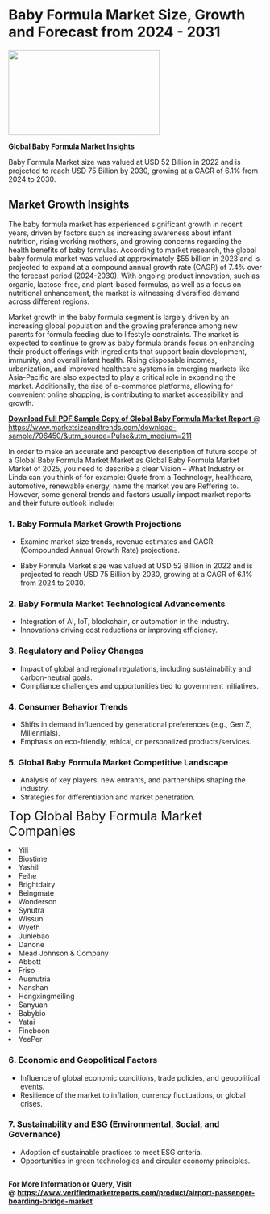 <H1>Baby Formula Market Size, Growth and Forecast from 2024 - 2031</H1><img class="aligncenter size-medium wp-image-584254" src="https://thirdeyenews.in/wp-content/uploads/2024/09/Global-Market-Research-300x168.jpeg" alt="" width="300" height="168" /><p><strong>Global&nbsp;<a href="https://www.marketsizeandtrends.com/download-sample/796450/&amp;utm_source=Pulse&amp;utm_medium=211">Baby Formula Market</a> Insights</strong></p><p>Baby Formula Market size was valued at USD 52 Billion in 2022 and is projected to reach USD 75 Billion by 2030, growing at a CAGR of 6.1% from 2024 to 2030.</p><p><h2>Market Growth Insights</h2> <p>The baby formula market has experienced significant growth in recent years, driven by factors such as increasing awareness about infant nutrition, rising working mothers, and growing concerns regarding the health benefits of baby formulas. According to market research, the global baby formula market was valued at approximately $55 billion in 2023 and is projected to expand at a compound annual growth rate (CAGR) of 7.4% over the forecast period (2024-2030). With ongoing product innovation, such as organic, lactose-free, and plant-based formulas, as well as a focus on nutritional enhancement, the market is witnessing diversified demand across different regions.</p> <p><a href="download_sample_link"></a></p> <p>Market growth in the baby formula segment is largely driven by an increasing global population and the growing preference among new parents for formula feeding due to lifestyle constraints. The market is expected to continue to grow as baby formula brands focus on enhancing their product offerings with ingredients that support brain development, immunity, and overall infant health. Rising disposable incomes, urbanization, and improved healthcare systems in emerging markets like Asia-Pacific are also expected to play a critical role in expanding the market. Additionally, the rise of e-commerce platforms, allowing for convenient online shopping, is contributing to market accessibility and growth.</p> <p><a href="get_more_link"></p><p><span class=""><strong>Download Full PDF Sample Copy of Global Baby Formula Market Report</strong> @ <a href="https://www.marketsizeandtrends.com/download-sample/796450/&amp;utm_source=Pulse&amp;utm_medium=211" target="_blank">https://www.marketsizeandtrends.com/download-sample/796450/&amp;utm_source=Pulse&amp;utm_medium=211</a></span></p><p>In order to make an accurate and perceptive description of future scope of a Global&nbsp;Baby Formula Market Market as Global&nbsp;Baby Formula Market Market of 2025, you need to describe a clear Vision &ndash; What Industry or Linda can you think of for example: Quote from a Technology, healthcare, automotive, renewable energy, name the market you are Reffering to. However, some general trends and factors usually impact market reports and their future outlook include:</p><h3>1.&nbsp;<strong>Baby Formula Market Growth Projections</strong></h3><ul><li>Examine market size trends, revenue estimates and CAGR (Compounded Annual Growth Rate) projections.</li><li><p>Baby Formula Market size was valued at USD 52 Billion in 2022 and is projected to reach USD 75 Billion by 2030, growing at a CAGR of 6.1% from 2024 to 2030.</p></li></ul><h3>2.&nbsp;<strong>Baby Formula Market Technological Advancements</strong></h3><ul><li>Integration of AI, IoT, blockchain, or automation in the industry.</li><li>Innovations driving cost reductions or improving efficiency.</li></ul><h3>3.&nbsp;<strong>Regulatory and Policy Changes</strong></h3><ul><li>Impact of global and regional regulations, including sustainability and carbon-neutral goals.</li><li>Compliance challenges and opportunities tied to government initiatives.</li></ul><h3>4.&nbsp;<strong>Consumer Behavior Trends</strong></h3><ul><li>Shifts in demand influenced by generational preferences (e.g., Gen Z, Millennials).</li><li>Emphasis on eco-friendly, ethical, or personalized products/services.</li></ul><h3>5.&nbsp;<strong>Global Baby Formula Market Competitive Landscape</strong></h3><ul><li>Analysis of key players, new entrants, and partnerships shaping the industry.</li><li>Strategies for differentiation and market penetration.</li></ul><p data-pm-slice="1 1 []"><span style="color: inherit; font-family: inherit; font-size: 25px;">Top Global Baby Formula Market Companies</span></p><div class="" data-test-id=""><p><li>Yili</li><li> Biostime</li><li> Yashili</li><li> Feihe</li><li> Brightdairy</li><li> Beingmate</li><li> Wonderson</li><li> Synutra</li><li> Wissun</li><li> Wyeth</li><li> Junlebao</li><li> Danone</li><li> Mead Johnson & Company</li><li> Abbott</li><li> Friso</li><li> Ausnutria</li><li> Nanshan</li><li> Hongxingmeiling</li><li> Sanyuan</li><li> Babybio</li><li> Yatai</li><li> Fineboon</li><li> YeePer</li></p></div><h3>6.&nbsp;<strong>Economic and Geopolitical Factors</strong></h3><ul><li>Influence of global economic conditions, trade policies, and geopolitical events.</li><li>Resilience of the market to inflation, currency fluctuations, or global crises.</li></ul><h3>7.&nbsp;<strong>Sustainability and ESG (Environmental, Social, and Governance)</strong></h3><ul><li>Adoption of sustainable practices to meet ESG criteria.</li><li>Opportunities in green technologies and circular economy principles.</li></ul><h2><strong style="font-size: 14px;">For More Information or Query, Visit @&nbsp;</strong><a style="background-color: #ffffff; font-size: 14px;" href="https://www.marketsizeandtrends.com/report/baby-formula-market/" target="_blank">https://www.verifiedmarketreports.com/product/airport-passenger-boarding-bridge-market</a></h2>
